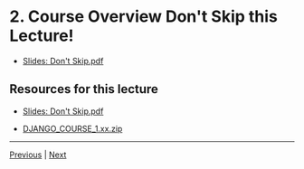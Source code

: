 # 2. Course Overview Don't Skip this Lecture!

-   [Slides: Don't Skip.pdf](https://python-ds.s3.us-west-1.amazonaws.com/Python-and-Django-Full-Stack-Web-Developer-Bootcamp/Resources/Don't+Skip.pdf)


##  Resources for this lecture

-   [Slides: Don't Skip.pdf](https://python-ds.s3.us-west-1.amazonaws.com/Python-and-Django-Full-Stack-Web-Developer-Bootcamp/Resources/Don't+Skip.pdf)

-   [DJANGO_COURSE_1.xx.zip](https://python-ds.s3.us-west-1.amazonaws.com/Python-and-Django-Full-Stack-Web-Developer-Bootcamp/Resources/DJANGO_COURSE_1.xx.zip)

---

[Previous](./1_Introduction.md) | [Next](./3_FAQ-Frequently-Asked-Questions.md)
